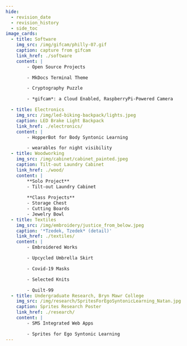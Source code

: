 ```yaml
---
hide:
  - revision_date
  - revision_history
  - side_toc
image_cards:
  - title: Software
    img_src: /img/gifcam/philly-07.gif
    caption: capture from gifcam
    link_href: ./software
    content: |
        - Open Source Projects

        - MkDocs Terminal Theme

        - Cryptography Puzzle

        - *gifcam*: a Cloud Enabled, RaspberryPi-Powered Camera

  - title: Electronics
    img_src: /img/led-biking-backpack/lights.jpeg
    caption: LED Brake Light Backpack
    link_href: ./electronics/
    content: |
        - HopperBot for Body Syntonic Learning

        - wearables for night visibility  
  - title: Woodworking
    img_src: /img/cabinet/cabinet_painted.jpeg
    caption: Tilt-out Laundry Cabinet
    link_href: ./wood/
    content: |
        **Solo Project**  
        - Tilt-out Laundry Cabinet
        
        **Class Projects**  
        - Storage Chest  
        - Cutting Boards  
        - Jewelry Bowl  
  - title: Textiles
    img_src: /img/embroidery/justice_from_below.jpeg
    caption: '*Tzedek, Tzedek* (detail)'
    link_href: ./textiles/
    content: |
        - Embroidered Works

        - Upcycled Umbrella Skirt

        - Covid-19 Masks

        - Selected Knits

        - Quilt-99
  - title: Undergraduate Research, Bryn Mawr College
    img_src: /img/research/SpritesForEgoSyntonicLearning_Natan.jpg
    caption: Sprites Research Poster
    link_href: ./research/
    content: |
        - SMS Integrated Web Apps

        - Sprites for Ego Syntonic Learning
---
```

